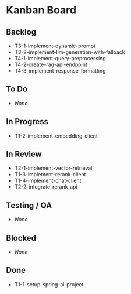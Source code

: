 # Kanban Board

## Backlog
- T3-1-implement-dynamic-prompt
- T3-2-implement-llm-generation-with-fallback
- T4-1-implement-query-preprocessing
- T4-2-create-rag-api-endpoint
- T4-3-implement-response-formatting

## To Do
- _None_

## In Progress
- T1-2-implement-embedding-client

## In Review
- T2-1-implement-vector-retrieval
- T1-3-implement-rerank-client
- T1-4-implement-chat-client
- T2-2-integrate-rerank-api

## Testing / QA
- _None_

## Blocked
- _None_

## Done
- T1-1-setup-spring-ai-project

